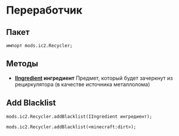 # Переработчик

## Пакет

`импорт mods.ic2.Recycler;`

## Методы

- **[IIngredient](/Vanilla/Variable_Types/IIngredient/) ингредиент** Предмет, который будет зачеркнут из рециркулятора (в качестве источника металлолома)

## Add Blacklist

```zenscript
mods.ic2.Recycler.addBlacklist(IIngredient ингредиент);

mods.ic2.Recycler.addBlacklist(<minecraft:dirt>);
```